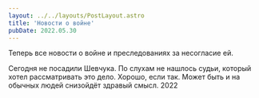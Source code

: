 ```yaml
---
layout: ../../layouts/PostLayout.astro
title: 'Новости о войне'
pubDate: 2022.05.30
---
```


Теперь все новости о войне и преследованиях за несогласие ей.

Сегодня не посадили Шевчука. По слухам не нашлось судьи, который хотел рассматривать это дело. Хорошо, если так. Может быть и на обычных людей снизойдёт здравый смысл.
2022
